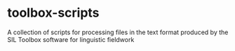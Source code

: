 # toolbox-scripts
A collection of scripts for processing files in the text format produced by the SIL Toolbox software for linguistic fieldwork
